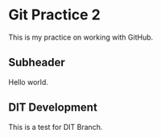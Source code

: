 # Git Practice 2

This is my practice on working with GitHub.

## Subheader

Hello world.

## DIT Development

This is a test for DIT Branch.